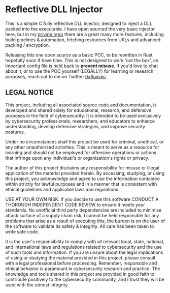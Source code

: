 # Reflective DLL Injector

This is a simple C fully reflective DLL injector, designed to inject a DLL packed into the executable. I have open sourced the very basic injector here, but in my [private repo](https://github.com/0xflux/Reflective-DLL-Injectors) there are a great many more features, including build pipelines & automation, fetching resources from URLs and advanced packing / encryption. 

Releasing this one open source as a basic POC, to be rewritten in Rust hopefully soon if have time. This is not designed to work 'out the box', an important config file is held back to **prevent misuse**. If you'd love to chat about it, or to use the POC yourself (LEGALLY) for learning or research purposes, reach out to me on Twitter: [0xfluxsec](https://twitter.com/0xfluxsec).

## LEGAL NOTICE

This project, including all associated source code and documentation, is developed and shared solely for educational, research, and defensive purposes in the field of cybersecurity. It is intended to be used exclusively by cybersecurity professionals, researchers, and educators to enhance understanding, develop defensive strategies, and improve security postures.

Under no circumstances shall this project be used for criminal, unethical, or any other unauthorized activities. This is meant to serve as a resource for learning and should not be employed for offensive operations or actions that infringe upon any individual's or organization's rights or privacy.

The author of this project disclaims any responsibility for misuse or illegal application of the material provided herein. By accessing, studying, or using this project, you acknowledge and agree to use the information contained within strictly for lawful purposes and in a manner that is consistent with ethical guidelines and applicable laws and regulations.

USE AT YOUR OWN RISK. If you decide to use this software CONDUCT A THOROUGH INDEPENDENT CODE REVIEW to ensure it meets your standards. No unofficial third party dependencies are included to minimise attack surface of a supply chain risk. I cannot be held responsible for any problems that arise as a result of executing this, the burden is on the user of the software to validate its safety & integrity. All care has been taken to write safe code.

It is the user's responsibility to comply with all relevant local, state, national, and international laws and regulations related to cybersecurity and the use of such tools and information. If you are unsure about the legal implications of using or studying the material provided in this project, please consult with a legal professional before proceeding. Remember, responsible and ethical behavior is paramount in cybersecurity research and practice. The knowledge and tools shared in this project are provided in good faith to contribute positively to the cybersecurity community, and I trust they will be used with the utmost integrity.